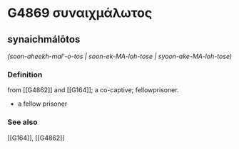 # G4869 συναιχμάλωτος

## synaichmálōtos

_(soon-aheekh-mal'-o-tos | soon-ek-MA-loh-tose | syoon-ake-MA-loh-tose)_

### Definition

from [[G4862]] and [[G164]]; a co-captive; fellowprisoner.

- a fellow prisoner

### See also

[[G164]], [[G4862]]

